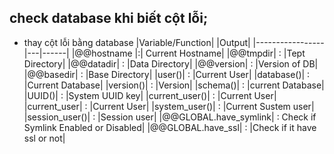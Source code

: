 ## check database khi biết cột lỗi;
- thay cột lỗi bằng database
|Variable/Function|		|Output|
|-----------------|---|------|
|@@hostname	|:|	Current Hostname|
|@@tmpdir|	:	|Tept Directory|
|@@datadir|	:	|Data Directory|
|@@version|	:	|Version of DB|
|@@basedir|	:	|Base Directory|
|user()|	:	|Current User|
|database()|	:	|Current Database|
|version()|	:	|Version|
|schema()|	:	|current Database|
|UUID()|	:	|System UUID key|
|current_user()|	:	|Current User|
|current_user|	:	|Current User|
|system_user()|	:	|Current Sustem user|
|session_user()|	:	|Session user|
|@@GLOBAL.have_symlink|	:	Check if Symlink Enabled or Disabled|
|@@GLOBAL.have_ssl|	:	|Check if it have ssl or not|
